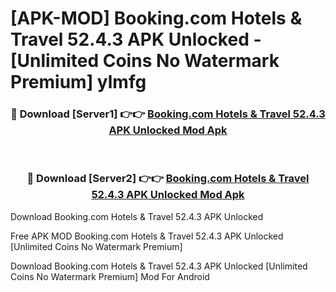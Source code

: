 # [APK-MOD] Booking.com  Hotels & Travel 52.4.3 APK Unlocked - [Unlimited Coins No Watermark Premium] ylmfg



<div align="center">
<h3>🔴 Download [Server1] 👉👉 <a href="https://momento.my/?title=Booking.com__Hotels_&_Travel_52.4.3_APK_Unlocked">Booking.com  Hotels & Travel 52.4.3 APK Unlocked Mod Apk</a></h3><br>

<h3>🔴 Download [Server2] 👉👉 <a href="https://momento.my/?title=Booking.com__Hotels_&_Travel_52.4.3_APK_Unlocked">Booking.com  Hotels & Travel 52.4.3 APK Unlocked Mod Apk</a></h3>
</div>



Download Booking.com  Hotels & Travel 52.4.3 APK Unlocked 

Free APK MOD Booking.com  Hotels & Travel 52.4.3 APK Unlocked [Unlimited Coins No Watermark Premium]

Download Booking.com  Hotels & Travel 52.4.3 APK Unlocked [Unlimited Coins No Watermark Premium] Mod For Android
